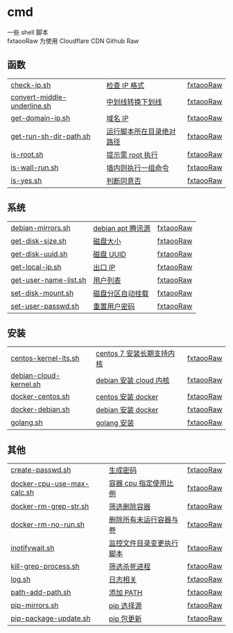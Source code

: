 # cmd
一些 shell 脚本  
fxtaooRaw 为使用 Cloudflare CDN Github Raw

## 函数
| | | |
| :---- | :---- | :---- |
| [check-ip.sh](https://github.com/fxtaoo/cmd/blob/master/func/check-ip.sh) | [检查 IP 格式](https://raw.githubusercontent.com/fxtaoo/cmd/master/func/check-ip.sh) |  [fxtaooRaw](https://raw.fxtaoo.dev/fxtaoo/cmd/master/func/check-ip.sh) |
| [convert-middle-underline.sh](https://github.com/fxtaoo/cmd/blob/master/func/convert-middle-underline.sh) | [中划线转换下划线](https://raw.githubusercontent.com/fxtaoo/cmd/master/func/convert-middle-underline.sh) |  [fxtaooRaw](https://raw.fxtaoo.dev/fxtaoo/cmd/master/func/convert-middle-underline.sh) |
| [get-domain-ip.sh](https://github.com/fxtaoo/cmd/blob/master/func/get-domain-ip.sh) | [域名 IP](https://raw.githubusercontent.com/fxtaoo/cmd/master/func/get-domain-ip.sh) |  [fxtaooRaw](https://raw.fxtaoo.dev/fxtaoo/cmd/master/func/get-domain-ip.sh) |
| [get-run-sh-dir-path.sh](https://github.com/fxtaoo/cmd/blob/master/func/get-run-sh-dir-path.sh) | [运行脚本所在目录绝对路径](https://raw.githubusercontent.com/fxtaoo/cmd/master/func/get-run-sh-dir-path.sh) |  [fxtaooRaw](https://raw.fxtaoo.dev/fxtaoo/cmd/master/func/get-run-sh-dir-path.sh) |
| [is-root.sh](https://github.com/fxtaoo/cmd/blob/master/func/is-root.sh) | [提示需 root 执行](https://raw.githubusercontent.com/fxtaoo/cmd/master/func/is-root.sh) |  [fxtaooRaw](https://raw.fxtaoo.dev/fxtaoo/cmd/master/func/is-root.sh) |
| [is-wall-run.sh](https://github.com/fxtaoo/cmd/blob/master/func/is-wall-run.sh) | [墙内则执行一组命令](https://raw.githubusercontent.com/fxtaoo/cmd/master/func/is-wall-run.sh) |  [fxtaooRaw](https://raw.fxtaoo.dev/fxtaoo/cmd/master/func/is-wall-run.sh) |
| [is-yes.sh](https://github.com/fxtaoo/cmd/blob/master/func/is-yes.sh) | [判断同意否](https://raw.githubusercontent.com/fxtaoo/cmd/master/func/is-yes.sh) |  [fxtaooRaw](https://raw.fxtaoo.dev/fxtaoo/cmd/master/func/is-yes.sh) |
## 系统
| | | |
| :---- | :---- | :---- |
| [debian-mirrors.sh](https://github.com/fxtaoo/cmd/blob/master/sys/debian-mirrors.sh) | [debian apt 腾讯源](https://raw.githubusercontent.com/fxtaoo/cmd/master/sys/debian-mirrors.sh) |  [fxtaooRaw](https://raw.fxtaoo.dev/fxtaoo/cmd/master/sys/debian-mirrors.sh) |
| [get-disk-size.sh](https://github.com/fxtaoo/cmd/blob/master/sys/get-disk-size.sh) | [磁盘大小](https://raw.githubusercontent.com/fxtaoo/cmd/master/sys/get-disk-size.sh) |  [fxtaooRaw](https://raw.fxtaoo.dev/fxtaoo/cmd/master/sys/get-disk-size.sh) |
| [get-disk-uuid.sh](https://github.com/fxtaoo/cmd/blob/master/sys/get-disk-uuid.sh) | [磁盘 UUID](https://raw.githubusercontent.com/fxtaoo/cmd/master/sys/get-disk-uuid.sh) |  [fxtaooRaw](https://raw.fxtaoo.dev/fxtaoo/cmd/master/sys/get-disk-uuid.sh) |
| [get-local-ip.sh](https://github.com/fxtaoo/cmd/blob/master/sys/get-local-ip.sh) | [出口 IP](https://raw.githubusercontent.com/fxtaoo/cmd/master/sys/get-local-ip.sh) |  [fxtaooRaw](https://raw.fxtaoo.dev/fxtaoo/cmd/master/sys/get-local-ip.sh) |
| [get-user-name-list.sh](https://github.com/fxtaoo/cmd/blob/master/sys/get-user-name-list.sh) | [用户列表](https://raw.githubusercontent.com/fxtaoo/cmd/master/sys/get-user-name-list.sh) |  [fxtaooRaw](https://raw.fxtaoo.dev/fxtaoo/cmd/master/sys/get-user-name-list.sh) |
| [set-disk-mount.sh](https://github.com/fxtaoo/cmd/blob/master/sys/set-disk-mount.sh) | [磁盘分区自动挂载](https://raw.githubusercontent.com/fxtaoo/cmd/master/sys/set-disk-mount.sh) |  [fxtaooRaw](https://raw.fxtaoo.dev/fxtaoo/cmd/master/sys/set-disk-mount.sh) |
| [set-user-passwd.sh](https://github.com/fxtaoo/cmd/blob/master/sys/set-user-passwd.sh) | [重置用户密码](https://raw.githubusercontent.com/fxtaoo/cmd/master/sys/set-user-passwd.sh) |  [fxtaooRaw](https://raw.fxtaoo.dev/fxtaoo/cmd/master/sys/set-user-passwd.sh) |
## 安装
| | | |
| :---- | :---- | :---- |
| [centos-kernel-lts.sh](https://github.com/fxtaoo/cmd/blob/master/install/centos-kernel-lts.sh) | [centos 7 安装长期支持内核](https://raw.githubusercontent.com/fxtaoo/cmd/master/install/centos-kernel-lts.sh) |  [fxtaooRaw](https://raw.fxtaoo.dev/fxtaoo/cmd/master/install/centos-kernel-lts.sh) |
| [debian-cloud-kernel.sh](https://github.com/fxtaoo/cmd/blob/master/install/debian-cloud-kernel.sh) | [debian 安装 cloud 内核](https://raw.githubusercontent.com/fxtaoo/cmd/master/install/debian-cloud-kernel.sh) |  [fxtaooRaw](https://raw.fxtaoo.dev/fxtaoo/cmd/master/install/debian-cloud-kernel.sh) |
| [docker-centos.sh](https://github.com/fxtaoo/cmd/blob/master/install/docker-centos.sh) | [centos 安装 docker](https://raw.githubusercontent.com/fxtaoo/cmd/master/install/docker-centos.sh) |  [fxtaooRaw](https://raw.fxtaoo.dev/fxtaoo/cmd/master/install/docker-centos.sh) |
| [docker-debian.sh](https://github.com/fxtaoo/cmd/blob/master/install/docker-debian.sh) | [debian 安装 docker](https://raw.githubusercontent.com/fxtaoo/cmd/master/install/docker-debian.sh) |  [fxtaooRaw](https://raw.fxtaoo.dev/fxtaoo/cmd/master/install/docker-debian.sh) |
| [golang.sh](https://github.com/fxtaoo/cmd/blob/master/install/golang.sh) | [golang 安装](https://raw.githubusercontent.com/fxtaoo/cmd/master/install/golang.sh) |  [fxtaooRaw](https://raw.fxtaoo.dev/fxtaoo/cmd/master/install/golang.sh) |
## 其他
| | | |
| :---- | :---- | :---- |
| [create-passwd.sh](https://github.com/fxtaoo/cmd/blob/master/other/create-passwd.sh) | [生成密码](https://raw.githubusercontent.com/fxtaoo/cmd/master/other/create-passwd.sh) |  [fxtaooRaw](https://raw.fxtaoo.dev/fxtaoo/cmd/master/other/create-passwd.sh) |
| [docker-cpu-use-max-calc.sh](https://github.com/fxtaoo/cmd/blob/master/other/docker-cpu-use-max-calc.sh) | [容器 cpu 指定使用比例](https://raw.githubusercontent.com/fxtaoo/cmd/master/other/docker-cpu-use-max-calc.sh) |  [fxtaooRaw](https://raw.fxtaoo.dev/fxtaoo/cmd/master/other/docker-cpu-use-max-calc.sh) |
| [docker-rm-grep-str.sh](https://github.com/fxtaoo/cmd/blob/master/other/docker-rm-grep-str.sh) | [筛选删除容器](https://raw.githubusercontent.com/fxtaoo/cmd/master/other/docker-rm-grep-str.sh) |  [fxtaooRaw](https://raw.fxtaoo.dev/fxtaoo/cmd/master/other/docker-rm-grep-str.sh) |
| [docker-rm-no-run.sh](https://github.com/fxtaoo/cmd/blob/master/other/docker-rm-no-run.sh) | [删除所有未运行容器与卷](https://raw.githubusercontent.com/fxtaoo/cmd/master/other/docker-rm-no-run.sh) |  [fxtaooRaw](https://raw.fxtaoo.dev/fxtaoo/cmd/master/other/docker-rm-no-run.sh) |
| [inotifywait.sh](https://github.com/fxtaoo/cmd/blob/master/other/inotifywait.sh) | [监控文件目录变更执行脚本](https://raw.githubusercontent.com/fxtaoo/cmd/master/other/inotifywait.sh) |  [fxtaooRaw](https://raw.fxtaoo.dev/fxtaoo/cmd/master/other/inotifywait.sh) |
| [kill-grep-process.sh](https://github.com/fxtaoo/cmd/blob/master/other/kill-grep-process.sh) | [筛选杀死进程](https://raw.githubusercontent.com/fxtaoo/cmd/master/other/kill-grep-process.sh) |  [fxtaooRaw](https://raw.fxtaoo.dev/fxtaoo/cmd/master/other/kill-grep-process.sh) |
| [log.sh](https://github.com/fxtaoo/cmd/blob/master/other/log.sh) | [日志相关](https://raw.githubusercontent.com/fxtaoo/cmd/master/other/log.sh) |  [fxtaooRaw](https://raw.fxtaoo.dev/fxtaoo/cmd/master/other/log.sh) |
| [path-add-path.sh](https://github.com/fxtaoo/cmd/blob/master/other/path-add-path.sh) | [添加 PATH](https://raw.githubusercontent.com/fxtaoo/cmd/master/other/path-add-path.sh) |  [fxtaooRaw](https://raw.fxtaoo.dev/fxtaoo/cmd/master/other/path-add-path.sh) |
| [pip-mirrors.sh](https://github.com/fxtaoo/cmd/blob/master/other/pip-mirrors.sh) | [pip 选择源](https://raw.githubusercontent.com/fxtaoo/cmd/master/other/pip-mirrors.sh) |  [fxtaooRaw](https://raw.fxtaoo.dev/fxtaoo/cmd/master/other/pip-mirrors.sh) |
| [pip-package-update.sh](https://github.com/fxtaoo/cmd/blob/master/other/pip-package-update.sh) | [pip 包更新](https://raw.githubusercontent.com/fxtaoo/cmd/master/other/pip-package-update.sh) |  [fxtaooRaw](https://raw.fxtaoo.dev/fxtaoo/cmd/master/other/pip-package-update.sh) |
